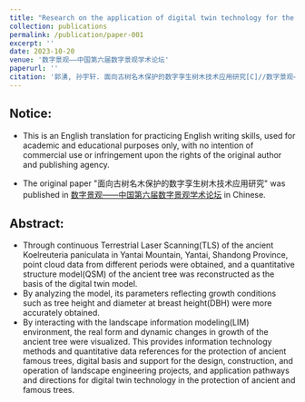 ```yaml
---
title: "Research on the application of digital twin technology for the protection of ancient and famous trees(Original paper in Chinese)"
collection: publications
permalink: /publication/paper-001
excerpt: ''
date: 2023-10-20
venue: '数字景观——中国第六届数字景观学术论坛'
paperurl: ''
citation: '郭湧, 孙宇轩. 面向古树名木保护的数字孪生树木技术应用研究[C]//数字景观——中国第六届数字景观学术论坛, 2023.'
---
```


## Notice:
* This is an English translation for practicing English writing skills, used for academic and educational purposes only, with no intention of commercial use or infringement upon the rights of the original author and publishing agency.

* The original paper "面向古树名木保护的数字孪生树木技术应用研究" was published in [数字景观——中国第六届数字景观学术论坛](https://shop90721766.m.youzan.com/wscgoods/detail/3nfpk5q4x0d7in5?scan=1&activity=none&shopAutoEnter=1&from=kdt&is_silence_auth=1&is_share=1&from_uuid=3686741314&goodsImg=https%3A%2F%2Fimg01.yzcdn.cn%2Fupload_files%2F2023%2F10%2F16%2FFmpAhz5AjlATEzVEazUyASqSKO1N.jpg&alg=ed700a582abc4b558b0fd9eb39bc3472&sf=wx_sm&share_cmpt=native_wechat) in Chinese.

## Abstract:
* Through continuous Terrestrial Laser Scanning(TLS) of the ancient Koelreuteria paniculata in Yantai Mountain, Yantai, Shandong Province, point cloud data from different periods were obtained, and a quantitative structure model(QSM) of the ancient tree was reconstructed as the basis of the digital twin model.
* By analyzing the model, its parameters reflecting growth conditions such as tree height and diameter at breast height(DBH) were more accurately obtained.
* By interacting with the landscape information modeling(LIM) environment, the real form and dynamic changes in growth of the ancient tree were visualized. This provides information technology methods and quantitative data references for the protection of ancient famous trees, digital basis and support for the design, construction, and operation of landscape engineering projects, and application pathways and directions for digital twin technology in the protection of ancient and famous trees.




